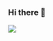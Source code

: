 ### Hi there 👋
<img src="https://img.shields.io/badge/Python-3766AB?style=flat-square&logo=Java&logoColor=white"/></a>&nbsp;






































<!--
**jmjnssss/jmjnssss** is a ✨ _special_ ✨ repository because its `README.md` (this file) appears on your GitHub profile.

Here are some ideas to get you started:

- 🔭 I’m currently working on ...
- 🌱 I’m currently learning ...
- 👯 I’m looking to collaborate on ...
- 🤔 I’m looking for help with ...
- 💬 Ask me about ...
- 📫 How to reach me: ...
- 😄 Pronouns: ...
- ⚡ Fun fact: ...
-->
